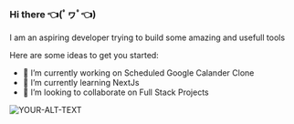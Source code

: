 ### Hi there 👈(ﾟヮﾟ👈)


I am an aspiring developer trying to build some amazing and usefull tools

Here are some ideas to get you started:

- 🔭 I’m currently working on Scheduled Google Calander Clone
- 🌱 I’m currently learning NextJs
- 👯 I’m looking to collaborate on Full Stack Projects


<picture>
 <source media="(prefers-color-scheme: dark)" srcset="YOUR-DARKMODE-IMAGE">
 <source media="(prefers-color-scheme: light)" srcset="YOUR-LIGHTMODE-IMAGE">
 <img alt="YOUR-ALT-TEXT" src="YOUR-DEFAULT-IMAGE">
</picture>
